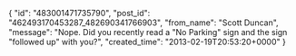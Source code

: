 {
   "id": "483001471735790",
   "post_id": "462493170453287_482690341766903",
   "from_name": "Scott Duncan",
   "message": "Nope. Did you recently read a \"No Parking\" sign and the sign \"followed up\" with you?",
   "created_time": "2013-02-19T20:53:20+0000"
 }
